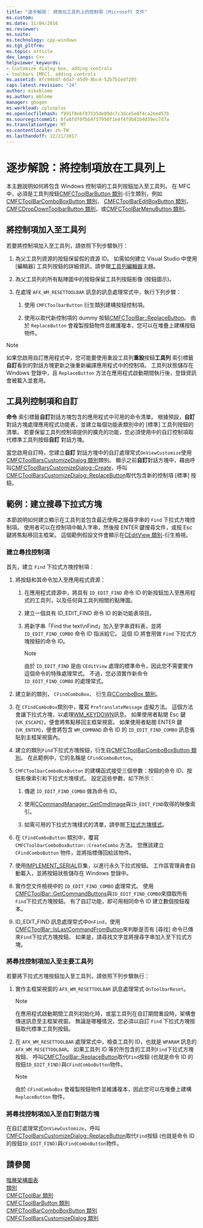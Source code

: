 ```yaml
---
title: "逐步解說： 將放在工具列上的控制項 |Microsoft 文件"
ms.custom: 
ms.date: 11/04/2016
ms.reviewer: 
ms.suite: 
ms.technology: cpp-windows
ms.tgt_pltfrm: 
ms.topic: article
dev_langs: C++
helpviewer_keywords:
- Customize dialog box, adding controls
- toolbars [MFC], adding controls
ms.assetid: 8fc94bdf-0da7-45d9-8bc4-52b7b1edf205
caps.latest.revision: "24"
author: mikeblome
ms.author: mblome
manager: ghogen
ms.workload: cplusplus
ms.openlocfilehash: f991f8ebf87535de09dc7c3dce5e0f4ca2ee457b
ms.sourcegitcommit: 8fa8fdf0fbb4f57950f1e8f4f9b81b4d39ec7d7a
ms.translationtype: MT
ms.contentlocale: zh-TW
ms.lasthandoff: 12/21/2017
---
```

# <a name="walkthrough-putting-controls-on-toolbars"></a>逐步解說：將控制項放在工具列上
本主題說明如何將包含 Windows 控制項的工具列按鈕加入至工具列。 在 MFC 中，必須是工具列按鈕[CMFCToolBarButton 類別](../mfc/reference/cmfctoolbarbutton-class.md)-衍生類別，例如[CMFCToolBarComboBoxButton 類別](../mfc/reference/cmfctoolbarcomboboxbutton-class.md)， [CMFCToolBarEditBoxButton 類別](../mfc/reference/cmfctoolbareditboxbutton-class.md)，[CMFCDropDownToolbarButton 類別](../mfc/reference/cmfcdropdowntoolbarbutton-class.md)，或[CMFCToolBarMenuButton 類別](../mfc/reference/cmfctoolbarmenubutton-class.md)。  
  
## <a name="adding-controls-to-toolbars"></a>將控制項加入至工具列  
 若要將控制項加入至工具列，請依照下列步驟執行：  
  
1.  為父工具列資源的按鈕保留假的資源 ID。 如需如何建立 Visual Studio 中使用 [編輯器] 工具列按鈕的詳細資訊，請參閱[工具列編輯器](../windows/toolbar-editor.md)主題。  
  
2.  為父工具列的所有點陣圖中的按鈕保留工具列按鈕影像 (按鈕圖示)。  
  
3.  在處理 `AFX_WM_RESETTOOLBAR` 訊息的訊息處理常式中，執行下列步驟：  
  
    1.  使用 `CMFCToolbarButton` 衍生類別建構按鈕控制項。  
  
    2.  使用以取代新控制項的 dummy 按鈕[CMFCToolBar::ReplaceButton](../mfc/reference/cmfctoolbar-class.md#replacebutton)。 由於 `ReplaceButton` 會複製按鈕物件並維護複本，您可以在堆疊上建構按鈕物件。  
  
> [!NOTE]
>  如果您啟用自訂應用程式中，您可能要使用重設工具列**重設**按鈕**工具列** 索引標籤**自訂**看到的對話方塊更新之後重新編譯應用程式中的控制項。 工具列狀態儲存在 Windows 登錄中，且 `ReplaceButton` 方法在應用程式啟動期間執行後，登錄資訊會被載入並套用。  
  
## <a name="toolbar-controls-and-customization"></a>工具列控制項和自訂  
 **命令** 索引標籤**自訂**對話方塊包含的應用程式中可用的命令清單。 根據預設，**自訂**對話方塊處理應用程式功能表，並建立每個功能表類別中的 [標準] 工具列按鈕的清單。 若要保留工具列控制項提供的擴充的功能，您必須使用中的自訂控制項取代標準工具列按鈕**自訂** 對話方塊。  
  
 當您啟用自訂時，您建立**自訂** 對話方塊中的自訂處理常式`OnViewCustomize`使用[CMFCToolBarsCustomizeDialog 類別](../mfc/reference/cmfctoolbarscustomizedialog-class.md)類別。 顯示之前**自訂**對話方塊中，藉由呼叫[CMFCToolBarsCustomizeDialog::Create](../mfc/reference/cmfctoolbarscustomizedialog-class.md#create)，呼叫[CMFCToolBarsCustomizeDialog::ReplaceButton](../mfc/reference/cmfctoolbarscustomizedialog-class.md#replacebutton)取代包含新的控制項 [標準] 按鈕。  
  
## <a name="example-creating-a-find-combo-box"></a>範例：建立搜尋下拉式方塊  
 本節說明如何建立顯示在工具列並包含最近使用之搜尋字串的 `Find` 下拉式方塊控制項。 使用者可以在控制項中輸入字串，然後按 ENTER 鍵搜尋文件，或按 Esc 鍵將焦點移回主框架。 這個範例假設文件會顯示在[CEditView 類別](../mfc/reference/ceditview-class.md)-衍生檢視。  
  
### <a name="creating-the-find-control"></a>建立尋找控制項  
 首先，建立 `Find` 下拉式方塊控制項：  
  
1.  將按鈕和其命令加入至應用程式資源：  
  
    1.  在應用程式資源中，將具有 `ID_EDIT_FIND` 命令 ID 的新按鈕加入至應用程式的工具列，以及任何與工具列相關的點陣圖。  
  
    2.  建立一個具有 ID_EDIT_FIND 命令 ID 的新功能表項目。  
  
    3.  將新字串「Find the text\nFind」加入至字串資料表，並將`ID_EDIT_FIND_COMBO` 命令 ID 指派給它。 這個 ID 將會用做 `Find` 下拉式方塊按鈕的命令 ID。  
  
        > [!NOTE]
        >  由於 `ID_EDIT_FIND` 是由 `CEditView` 處理的標準命令，因此您不需要實作這個命令的特殊處理常式。  不過，您必須實作新命令 `ID_EDIT_FIND_COMBO` 的處理常式。  
  
2.  建立新的類別， `CFindComboBox`、 衍生自[CComboBox 類別](../mfc/reference/ccombobox-class.md)。  
  
3.  在 `CFindComboBox`類別中，覆寫 `PreTranslateMessage` 虛擬方法。 這個方法會讓下拉式方塊，以處理[WM_KEYDOWN](http://msdn.microsoft.com/library/windows/desktop/ms646280)訊息。 如果使用者點閱 Esc 鍵 (`VK_ESCAPE`)，便會將焦點移回主框架視窗。 如果使用者點閱 ENTER 鍵 (`VK_ENTER`)，便會將包含 `WM_COMMAND` 命令 ID 的 `ID_EDIT_FIND_COMBO` 訊息張貼到主框架視窗內。  
  
4.  建立的類別`Find`下拉式方塊按鈕，衍生自[CMFCToolBarComboBoxButton 類別](../mfc/reference/cmfctoolbarcomboboxbutton-class.md)。 在此範例中，它的名稱是 `CFindComboButton`。  
  
5.  `CMFCToolbarComboBoxButton` 的建構函式接受三個參數：按鈕的命令 ID、按鈕影像索引和下拉式方塊樣式。 設定這些參數，如下所示：  
  
    1.  傳遞 `ID_EDIT_FIND_COMBO` 做為命令 ID。  
  
    2.  使用[CCommandManager::GetCmdImage](http://msdn.microsoft.com/en-us/4094d08e-de74-4398-a483-76d27a742dca)與`ID_EDIT_FIND`取得的映像索引。  
  
    3.  如需可用的下拉式方塊樣式的清單，請參閱[下拉式方塊樣式](../mfc/reference/styles-used-by-mfc.md#combo-box-styles)。  
  
6.  在 `CFindComboButton` 類別中，覆寫 `CMFCToolbarComboBoxButton::CreateCombo` 方法。 您應該建立 `CFindComboButton` 物件，並將指標傳回給該物件。  
  
7.  使用[IMPLEMENT_SERIAL](../mfc/reference/run-time-object-model-services.md#implement_serial)巨集，以進行永久下拉式按鈕。 工作區管理員會自動載入，並將按鈕狀態儲存在 Windows 登錄中。  
  
8.  實作您文件檢視中的 `ID_EDIT_FIND_COMBO` 處理常式。 使用[CMFCToolBar::GetCommandButtons](../mfc/reference/cmfctoolbar-class.md#getcommandbuttons)與`ID_EDIT_FIND_COMBO`來擷取所有`Find`下拉式方塊按鈕。 有了自訂功能，即可用相同命令 ID 建立數個按鈕複本。  
  
9. ID_EDIT_FIND 訊息處理常式中`OnFind`，使用[CMFCToolBar::IsLastCommandFromButton](../mfc/reference/cmfctoolbar-class.md#islastcommandfrombutton)來判斷是否有 [尋找] 命令已傳來`Find`下拉式方塊按鈕。 如果是，請尋找文字並將搜尋字串加入至下拉式方塊。  
  
### <a name="adding-the-find-control-to-the-main-toolbar"></a>將尋找控制項加入至主要工具列  
 若要將下拉式方塊按鈕加入至工具列，請依照下列步驟執行：  
  
1.  實作主框架視窗的 `AFX_WM_RESETTOOLBAR` 訊息處理常式 `OnToolbarReset`。  
  
    > [!NOTE]
    >  在應用程式啟動期間工具列初始化時，或當工具列在自訂期間重設時，架構會傳送訊息至主框架視窗。 無論是哪種情況，您必須以自訂 `Find` 下拉式方塊按鈕取代標準工具列按鈕。  
  
2.  在 `AFX_WM_RESETTOOLBAR` 處理常式中，檢查工具列 ID，也就是 `WPARAM` 訊息的 `AFX_WM_RESETTOOLBAR`。 如果工具列 ID 等於所包含的工具列`Find`下拉式方塊按鈕、 呼叫[CMFCToolBar::ReplaceButton](../mfc/reference/cmfctoolbar-class.md#replacebutton)取代`Find`按鈕 (也就是命令 ID 的按鈕`ID_EDIT_FIND)`與`CFindComboButton`物件。  
  
    > [!NOTE]
    >  由於 `CFindComboBox` 會複製按鈕物件並維護複本，因此您可以在堆疊上建構 `ReplaceButton` 物件。  
  
### <a name="adding-the-find-control-to-the-customize-dialog-box"></a>將尋找控制項加入至自訂對話方塊  
 在自訂處理常式`OnViewCustomize`，呼叫[CMFCToolBarsCustomizeDialog::ReplaceButton](../mfc/reference/cmfctoolbarscustomizedialog-class.md#replacebutton)取代`Find`按鈕 (也就是命令 ID 的按鈕`ID_EDIT_FIND)`與`CFindComboButton`物件。  
  
## <a name="see-also"></a>請參閱  
 [階層架構圖表](../mfc/hierarchy-chart.md)   
 [類別](../mfc/reference/mfc-classes.md)   
 [CMFCToolBar 類別](../mfc/reference/cmfctoolbar-class.md)   
 [CMFCToolBarButton 類別](../mfc/reference/cmfctoolbarbutton-class.md)   
 [CMFCToolBarComboBoxButton 類別](../mfc/reference/cmfctoolbarcomboboxbutton-class.md)   
 [CMFCToolBarsCustomizeDialog 類別](../mfc/reference/cmfctoolbarscustomizedialog-class.md)

